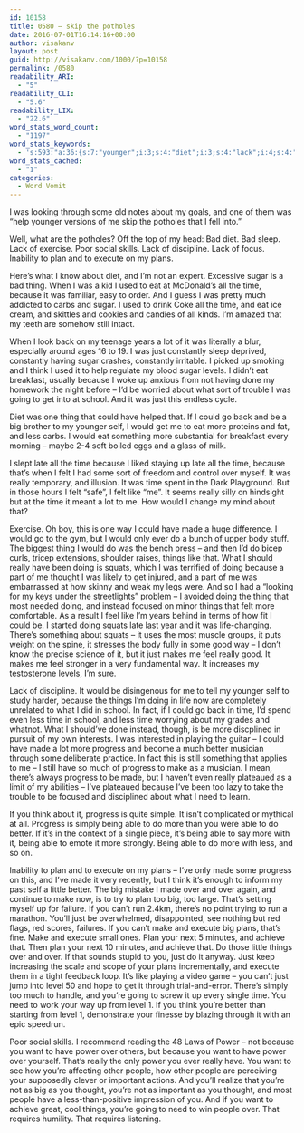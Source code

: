 ```yaml
---
id: 10158
title: 0580 – skip the potholes
date: 2016-07-01T16:14:16+00:00
author: visakanv
layout: post
guid: http://visakanv.com/1000/?p=10158
permalink: /0580
readability_ARI:
  - "5"
readability_CLI:
  - "5.6"
readability_LIX:
  - "22.6"
word_stats_word_count:
  - "1197"
word_stats_keywords:
  - 's:593:"a:36:{s:7:"younger";i:3;s:4:"diet";i:3;s:4:"lack";i:4;s:4:"plan";i:5;s:7:"execute";i:5;s:5:"plans";i:4;s:5:"sugar";i:4;s:5:"thing";i:4;s:4:"used";i:3;s:4:"time";i:10;s:7:"because";i:9;s:4:"just";i:7;s:10:"constantly";i:3;s:5:"think";i:4;s:5:"going";i:3;s:6:"school";i:3;s:4:"self";i:3;s:4:"late";i:3;s:4:"felt";i:4;s:6:"really";i:7;s:4:"like";i:4;s:4:"made";i:6;s:6:"things";i:5;s:6:"squats";i:3;s:7:"thought";i:3;s:4:"feel";i:3;s:8:"progress";i:6;s:6:"better";i:4;s:4:"make";i:4;s:4:"need";i:3;s:4:"able";i:5;s:7:"achieve";i:3;s:5:"level";i:3;s:5:"power";i:4;s:4:"want";i:4;s:6:"people";i:4;}";'
word_stats_cached:
  - "1"
categories:
  - Word Vomit
---
```

I was looking through some old notes about my goals, and one of them was “help younger versions of me skip the potholes that I fell into.”

Well, what are the potholes? Off the top of my head: Bad diet. Bad sleep. Lack of exercise. Poor social skills. Lack of discipline. Lack of focus. Inability to plan and to execute on my plans.

Here’s what I know about diet, and I’m not an expert. Excessive sugar is a bad thing. When I was a kid I used to eat at McDonald’s all the time, because it was familiar, easy to order. And I guess I was pretty much addicted to carbs and sugar. I used to drink Coke all the time, and eat ice cream, and skittles and cookies and candies of all kinds. I’m amazed that my teeth are somehow still intact.

When I look back on my teenage years a lot of it was literally a blur, especially around ages 16 to 19. I was just constantly sleep deprived, constantly having sugar crashes, constantly irritable. I picked up smoking and I think I used it to help regulate my blood sugar levels. I didn’t eat breakfast, usually because I woke up anxious from not having done my homework the night before – I’d be worried about what sort of trouble I was going to get into at school. And it was just this endless cycle.

Diet was one thing that could have helped that. If I could go back and be a big brother to my younger self, I would get me to eat more proteins and fat, and less carbs. I would eat something more substantial for breakfast every morning – maybe 2-4 soft boiled eggs and a glass of milk.

I slept late all the time because I liked staying up late all the time, because that’s when I felt I had some sort of freedom and control over myself. It was really temporary, and illusion. It was time spent in the Dark Playground. But in those hours I felt “safe”, I felt like “me”. It seems really silly on hindsight but at the time it meant a lot to me. How would I change my mind about that?

Exercise. Oh boy, this is one way I could have made a huge difference. I would go to the gym, but I would only ever do a bunch of upper body stuff. The biggest thing I would do was the bench press – and then I’d do bicep curls, tricep extensions, shoulder raises, things like that. What I should really have been doing is squats, which I was terrified of doing because a part of me thought I was likely to get injured, and a part of me was embarrassed at how skinny and weak my legs were. And so I had a “looking for my keys under the streetlights” problem – I avoided doing the thing that most needed doing, and instead focused on minor things that felt more comfortable. As a result I feel like I’m years behind in terms of how fit I could be. I started doing squats late last year and it was life-changing. There’s something about squats – it uses the most muscle groups, it puts weight on the spine, it stresses the body fully in some good way – I don’t know the precise science of it, but it just makes me feel really good. It makes me feel stronger in a very fundamental way. It increases my testosterone levels, I’m sure.

Lack of discipline. It would be disingenous for me to tell my younger self to study harder, because the things I’m doing in life now are completely unrelated to what I did in school. In fact, if I could go back in time, I’d spend even less time in school, and less time worrying about my grades and whatnot. What I should’ve done instead, though, is be more discplined in pursuit of my own interests. I was interested in playing the guitar – I could have made a lot more progress and become a much better musician through some deliberate practice. In fact this is still something that applies to me – I still have so much of progress to make as a musician. I mean, there’s always progress to be made, but I haven’t even really plateaued as a limit of my abilities – I’ve plateaued because I’ve been too lazy to take the trouble to be focused and disciplined about what I need to learn.

If you think about it, progress is quite simple. It isn’t complicated or mythical at all. Progress is simply being able to do more than you were able to do better. If it’s in the context of a single piece, it’s being able to say more with it, being able to emote it more strongly. Being able to do more with less, and so on.

Inability to plan and to execute on my plans – I’ve only made some progress on this, and I’ve made it very recently, but I think it’s enough to inform my past self a little better. The big mistake I made over and over again, and continue to make now, is to try to plan too big, too large. That’s setting myself up for failure. If you can’t run 2.4km, there’s no point trying to run a marathon. You’ll just be overwhelmed, disappointed, see nothing but red flags, red scores, failures. If you can’t make and execute big plans, that’s fine. Make and execute small ones. Plan your next 5 minutes, and achieve that. Then plan your next 10 minutes, and achieve that. Do those little things over and over. If that sounds stupid to you, just do it anyway. Just keep increasing the scale and scope of your plans incrementally, and execute them in a tight feedback loop. It’s like playing a video game – you can’t just jump into level 50 and hope to get it through trial-and-error. There’s simply too much to handle, and you’re going to screw it up every single time. You need to work your way up from level 1. If you think you’re better than starting from level 1, demonstrate your finesse by blazing through it with an epic speedrun.

Poor social skills. I recommend reading the 48 Laws of Power – not because you want to have power over others, but because you want to have power over yourself. That’s really the only power you ever really have. You want to see how you’re affecting other people, how other people are perceiving your supposedly clever or important actions. And you’ll realize that you’re not as big as you thought, you’re not as important as you thought, and most people have a less-than-positive impression of you. And if you want to achieve great, cool things, you’re going to need to win people over. That requires humility. That requires listening.